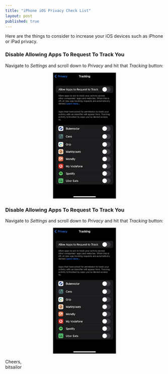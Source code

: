```yaml
---
title: "iPhone iOS Privacy Check List"
layout: post
published: true
---
```


Here are the things to consider to increase your iOS devices such as iPhone or iPad privacy.


### Disable Allowing Apps To Request To Track You
Navigate to *Settings* and scroll down to *Privacy* and hit that *Tracking* button:

<p align="center">
  <img src="/assets/posts/2022-07-12-ios_privacy_check_list/AllowAppsToRequestToTrackYou.jpeg" width="200" height="400">
</p>

### Disable Allowing Apps To Request To Track You
Navigate to *Settings* and scroll down to *Privacy* and hit that *Tracking* button:

<p align="center">
  <img src="/assets/posts/2022-07-12-ios_privacy_check_list/AllowAppsToRequestToTrackYou.jpeg" width="200" height="400">
</p>

Cheers,</br>
bitsailor